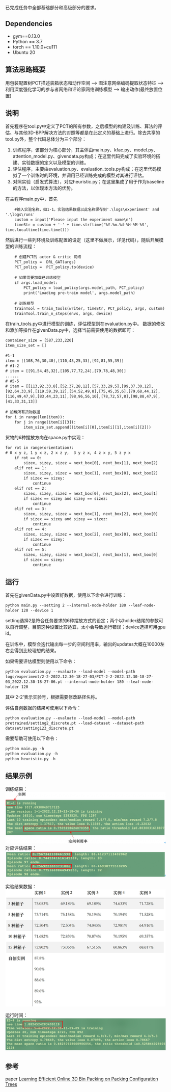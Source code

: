 
已完成任务中全部基础部分和高级部分的要求。

## Dependencies
* gym==0.13.0
* Python == 3.7
* torch == 1.10.0+cu111
* Ubuntu 20

## 算法思路概要
用包装配置树PCT描述装箱状态和动作空间 ——> 图注意网络编码提取状态特征 ——> 利用深度强化学习的参与者网络和评论家网络训练模型 ——> 输出动作(最终放置位置)

## 说明
首先程序在tool.py中定义了PCT的所有参数，之后模型的构建及训练、算法的评估、与其他3D-BPP解决方法的对照等都是在此定义的基础上进行。除去共享的tool.py外，整个代码总体分为三个部分： 
1. 训练程序，该部分为核心部分，其主体由main.py、kfac.py、model.py、attention_model.py、givendata.py构成；在这里代码完成了实验环境的搭建、实验数据的定义以及模型的训练。
2. 评估程序，主要由evaluation.py、evaluation_tools.py构成；在这里代码模拟了一个训练时的环境，并调用已经训练完成的模型对其进行评估。
3. 对照实验（启发式算法），对应heuristic.py；在这里集成了用于作为baseline的方法，以体现本方法的优势。

在主程序main.py中，首先
```
    #输入实验名称，如1-1，实验结果数据以此名称保存到'.\logs\experiment' and '.\logs\runs'
    custom = input('Please input the experiment name\n')
    timeStr = custom + '-' + time.strftime('%Y.%m.%d-%H-%M-%S', time.localtime(time.time()))
```
然后进行一些列环境及训练配置的设定（这里不做展示，详见代码），随后开展模型的训练流程：
```
    # 创建PCT的 actor & critic 网络
    PCT_policy =  DRL_GAT(args)
    PCT_policy =  PCT_policy.to(device)

    # 如果需要加载已训练模型
    if args.load_model:
        PCT_policy = load_policy(args.model_path, PCT_policy)
        print('Loading pre-train model', args.model_path)

    # 训练模型
    trainTool = train_tools(writer, timeStr, PCT_policy, args, custom)
    trainTool.train_n_steps(envs, args, device)
```

在train_tools.py中进行模型的训练，评估模型则在evaluation.py中。
数据的修改和添加等操作在givenData.py中，选择当前需要使用的数据即可：
```
container_size = [587,233,220]
item_size_set = []

#1-1
item = [[108,76,30,40],[110,43,25,33],[92,81,55,39]]
# #1-2
# item = [[91,54,45,32],[105,77,72,24],[79,78,48,30]]
......
# #5-5
# item = [[113,92,33,8],[52,37,28,12],[57,33,29,5],[99,37,30,12],[92,64,33,9],[119,59,39,12],[54,52,49,8],[75,45,35,6],[79,68,44,12],[116,49,47,9],[83,44,23,11],[98,96,56,10],[78,72,57,8],[98,88,47,9],[41,33,31,13]]

# 加载所有货物数据
for i in range(len(item)):
    for j in range(item[i][3]):
        item_size_set.append((item[i][0],item[i][1],item[i][2]))
```

货物的6种摆放方向在space.py中实现：
```
for rot in range(orientation):  
# 0 x y z, 1 y x z, 2 x z y,  3 y z x, 4 z x y, 5 z y x
    if rot == 0:
        sizex, sizey, sizez = next_box[0], next_box[1], next_box[2]
    elif rot == 1:
        sizex, sizey, sizez = next_box[1], next_box[0], next_box[2]
        if sizex == sizey:
            continue
    elif rot == 2:
        sizex, sizey, sizez = next_box[0], next_box[2], next_box[1]
        if sizex == sizey and sizey == sizez:
            continue
    elif rot == 3:
        sizex, sizey, sizez = next_box[1], next_box[2], next_box[0]
        if sizex == sizey and sizey == sizez:
            continue
    elif rot == 4:
        sizex, sizey, sizez = next_box[2], next_box[0], next_box[1]
        if sizex == sizey:
            continue
    elif rot == 5:
        sizex, sizey, sizez = next_box[2], next_box[1], next_box[0]
        if sizex == sizey:
            continue
```

## 运行
首先在givenData.py中设置好数据，使用以下命令进行训练：
```
python main.py --setting 2 --internal-node-holder 180 --leaf-node-holder 120 --device 1
```
setting选择2是符合任务要求的6种摆放方式的设定；两个以holder结尾的参数可以自行调整，目前这种设置比较适宜，太小会导致运行错误；device选择可用gpu id。

在训练中，模型会迭代输出每一步的空间利用率，输出的updates大概在10000左右会得到比较理想的结果。

如果需要评估模型则使用以下命令：
```
python evaluation.py --evaluate --load-model --model-path logs/experiment/2-2-2022.12.30-18-27-03/PCT-2-2-2022.12.30-18-27-03_2022.12.30-18-27-06.pt --internal-node-holder 180 --leaf-node-holder 120
```
其中‘2-2’表示实验号，根据需要修改路径名称。

评估自创数据的结果可使用以下命令：
```
python evaluation.py --evaluate --load-model --model-path pretrained/setting2_discrete.pt --load-dataset --dataset-path dataset/setting123_discrete.pt
```

需要帮助可使用以下命令：
```
python main.py -h
python evaluation.py -h
python heuristic.py -h
```

## 结果示例
训练结果：
![](assets/16731083603253.jpg)
对应评估结果：
![](assets/16731084725765.jpg)

实验结果数据：
![](assets/16731086115887.jpg)

运行时间：
![](assets/16731086831310.jpg)


## 参考
paper [Learning Efficient Online 3D Bin Packing on Packing Configuration Trees](https://openreview.net/forum?id=bfuGjlCwAq) 
